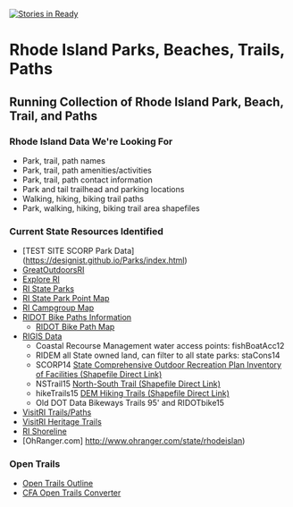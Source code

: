 [![Stories in Ready](https://badge.waffle.io/401ode/RI-Recreational-Areas.png?label=ready&title=Ready)](https://waffle.io/401ode/RI-Recreational-Areas)
# Rhode Island Parks, Beaches, Trails, Paths
## Running Collection of Rhode Island Park, Beach, Trail, and Paths

### Rhode Island Data We're Looking For

* Park, trail, path names
* Park, trail, path amenities/activities
* Park, trail, path contact information
* Park and tail trailhead and parking locations
* Walking, hiking, biking trail paths
* Park, walking, hiking, biking trail area shapefiles


### Current State Resources Identified

* [TEST SITE SCORP Park Data] (https://designist.github.io/Parks/index.html)
* [GreatOutdoorsRI](http://ridemgis.maps.arcgis.com/apps/webappviewer/index.html?id=e95b2c324fc446d28a44538b0ad056c7)
* [Explore RI](http://www.exploreri.org/gtraillist.php)
* [RI State Parks](http://www.riparks.com/index.html)
* [RI State Park Point Map](http://www.riparks.com/FindALocation.html)
* [RI Campgroup Map](http://rhodeislandstateparks.reserveamerica.com/generateBrowseMap.do?stateCode=RI&zoom=9&map=BROWSE&long=-71.3507080078125&lat=41.644183479397455&tti=CampgroundMap)
* [RIDOT Bike Paths Information﻿](http://www.dot.ri.gov/community/bikeri/index.php)
    * [RIDOT Bike Path Map﻿﻿](http://ridot.maps.arcgis.com/apps/MapTour/index.html?appid=4e339b228e5b45e8b7d164c7a267d5d9&webmap=3f4076fb69fd4b4eb52747064a30b161)
* [RIGIS Data](http://www.edc.uri.edu/rigis/data/all.aspx)
    * Coastal Recourse Management water access points: fishBoatAcc12
	* RIDEM all State owned land, can filter to all state parks: staCons14
	* SCORP14 [State Comprehensive Outdoor Recreation Plan Inventory of Facilities (Shapefile Direct Link)](http://www.edc.uri.edu/rigis/spfdata/structure/SCORP14.zip)
	* NSTrail15 [North-South Trail (Shapefile Direct Link)](http://www.edc.uri.edu/rigis/spfdata/transportation/NSTrail15.zip)
	* hikeTrails15 [DEM Hiking Trails (Shapefile Direct Link)](http://www.edc.uri.edu/rigis/spfdata/transportation/hikeTrails15.zip)
	* Old DOT Data Bikeways Trails 95' and RIDOTbike15
* [VisitRI Trails/Paths](https://www.visitrhodeisland.com/what-to-do/parks/)
* [VisitRI Heritage Trails](https://www.visitrhodeisland.com/what-to-do/heritage-trails/)
* [RI Shoreline](http://www.shoreline-ri.com/#)
* [OhRanger.com] http://www.ohranger.com/state/rhodeislan)

### Open Trails

* [Open Trails Outline](https://www.codeforamerica.org/specifications/trails/spec.html)
* [CFA Open Trails Converter](http://open-trails.codeforamerica.org/)
